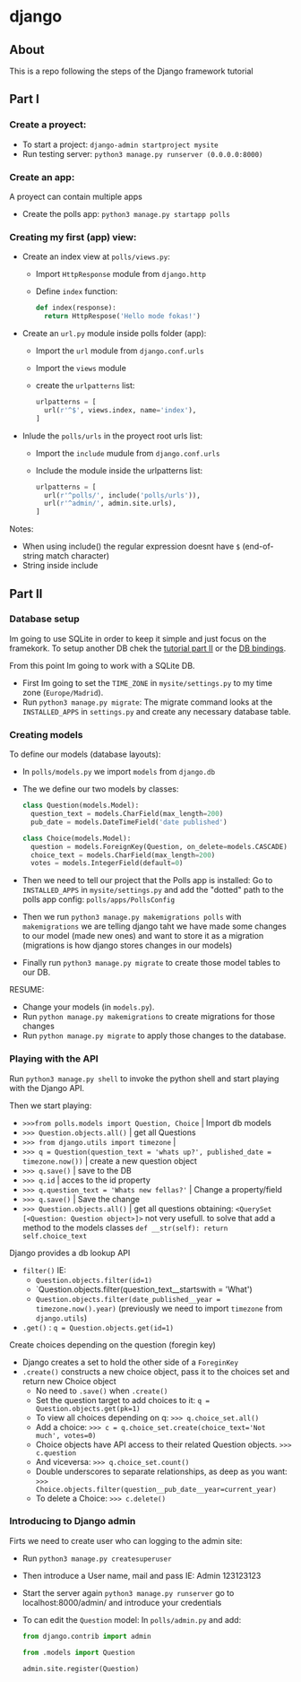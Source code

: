 # django

## About

This is a repo following the steps of the Django framework tutorial

## Part I

### Create a proyect:

* To start a project: `django-admin startproject mysite`
* Run testing server: `python3 manage.py runserver (0.0.0.0:8000)`
                              
### Create an app:

A proyect can contain multiple apps

* Create the polls app: `python3 manage.py startapp polls`

### Creating my first (app) view:

* Create an index view at `polls/views.py`:
  * Import `HttpResponse` module from `django.http`
  * Define `index` function:

    ```python 
    def index(response):
      return HttpRespose('Hello mode fokas!')
    ```
* Create an `url.py` module inside polls folder (app):
  * Import the `url` module from `django.conf.urls`
  * Import the `views` module
  * create the `urlpatterns` list:

    ```python
    urlpatterns = [
      url(r'^$', views.index, name='index'),
    ]
    ```

* Inlude the `polls/urls` in the proyect root urls list:
  * Import the `include` mudule from `django.conf.urls`
  * Include the module inside the urlpatterns list:

    ```python
    urlpatterns = [
      url(r'^polls/', include('polls/urls')),
      url(r'^admin/', admin.site.urls),
    ]
    ```

Notes: 
* When using include() the regular expression doesnt have `$` (end-of-string match character)
* String inside include


## Part II

### Database setup

Im going to use SQLite in order to keep it simple and just focus on the framekork. To setup another DB chek the [tutorial part II](https://docs.djangoproject.com/en/1.10/intro/tutorial02/) or the [DB bindings](https://docs.djangoproject.com/en/1.10/topics/install/#database-installation).

From this point Im going to work with a SQLite DB.

* First Im going to set the `TIME_ZONE` in `mysite/settings.py` to my time zone (`Europe/Madrid`).
* Run `python3 manage.py migrate`: The migrate command looks at the `INSTALLED_APPS` in `settings.py` and create any necessary database table.


### Creating models

To define our models (database layouts):

* In `polls/models.py` we import `models` from `django.db`
* The we define our two models by classes:

  ```python
  class Question(models.Model):
    question_text = models.CharField(max_length=200)
    pub_date = models.DateTimeField('date published')

  class Choice(models.Model):
    question = models.ForeignKey(Question, on_delete=models.CASCADE)
    choice_text = models.CharField(max_length=200)
    votes = models.IntegerField(default=0)
  ```
* Then we need to tell our project that the Polls app is installed:
  Go to `INSTALLED_APPS` in `mysite/settings.py` and add the "dotted" path to the polls app config: `polls/apps/PollsConfig`

* Then we run `python3 manage.py makemigrations polls` with `makemigrations` we are telling django taht we have made some changes to our model (made new ones) and want to store it as a migration (migrations is how django stores changes in our models)

* Finally run `python3 manage.py migrate` to create those model tables to our DB.

RESUME:

* Change your models (in `models.py`).
* Run `python manage.py makemigrations` to create migrations for those changes
* Run `python manage.py migrate` to apply those changes to the database.

### Playing with the API

Run `python3 manage.py shell` to invoke the python shell and start playing with the Django API.

Then we start playing:

* `>>>from polls.models import Question, Choice` | Import db models
* `>>> Question.objects.all()` | get all Questions 
* `>>> from django.utils import timezone` | 
* `>>> q = Question(question_text = 'whats up?', published_date = timezone.now())` | create a new question object
* `>>> q.save()` | save to the DB
* `>>> q.id` | acces to the id property
* `>>> q.question_text = 'Whats new fellas?'` | Change a property/field 
* `>>> q.save()` | Save the change
* `>>> Question.objects.all()` | get all questions obtaining: `<QuerySet [<Question: Question object>]>` not very usefull. to solve that add a method to the models classes `def __str(self):
    return self.choice_text`


Django provides a db lookup API

* `filter()` IE: 
  * `Question.objects.filter(id=1)`
  * `Question.objects.filter(question_text__startswith = 'What')
  * `Question.objects.filter(date_published__year = timezone.now().year)` (previously we need to import `timezone` from `django.utils`)
* `.get()` : `q = Question.objects.get(id=1)`

Create choices depending on the question (foregin key)

* Django creates a set to hold the other side of a `ForeginKey`
* `.create()` constructs a new choice object, pass it to the choices set and return  new Choice object
  * No need to `.save()` when `.create()`
  * Set the question target to add choices to it: `q = Question.objects.get(pk=1)`
  * To view all choices depending on q: `>>> q.choice_set.all()`
  * Add a choice: `>>> c = q.choice_set.create(choice_text='Not much', votes=0)`
  * Choice objects have API access to their related Question objects. `>>> c.question`
  * And viceversa: `>>> q.choice_set.count()`
  * Double underscores to separate relationships, as deep as you want: `>>> Choice.objects.filter(question__pub_date__year=current_year)`
  * To delete a Choice: `>>> c.delete()`

### Introducing to Django admin

Firts we need to create user who can logging to the admin site:
* Run `python3 manage.py createsuperuser`
* Then introduce a User name, mail and pass IE: Admin 123123123
* Start the server again `python3 manage.py runserver` go to localhost:8000/admin/ and introduce your credentials
* To can edit the `Question` model: In `polls/admin.py` and add:
  
  ```python
  from django.contrib import admin

  from .models import Question

  admin.site.register(Question)
  ```
